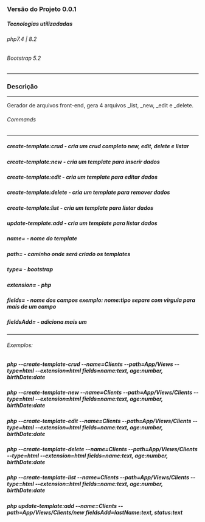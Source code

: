 ### Versão do Projeto  0.0.1


##### Tecnologias utilizadadas
###### php7.4 | 8.2
###### Bootstrap 5.2

<hr>

### Descrição
<hr>  

Gerador de arquivos front-end, gera 4 arquivos _list, _new, _edit e _delete.

###### Commands
<hr>

##### create-template:crud		- cria um crud completo new, edit, delete e listar
##### create-template:new 		- cria um template para inserir dados
##### create-template:edit 		- cria um template para editar dados
##### create-template:delete 		- cria um template para remover dados
##### create-template:list 		- cria um template para listar dados

##### update-template:add 		- cria um template para listar dados

##### name=						- nome do template
##### path=						- caminho onde será criado os templates
##### type=						- bootstrap
##### extension=					- php
##### fields=						- nome dos campos exemplo: nome:tipo separe com virgula para mais de um campo

##### fieldsAdd=					- adiciona mais um


<hr>

###### Exemplos:

##### php --create-template-crud    --name=Clients --path=App/Views --type=html --extension=html fields=name:text, age:number, birthDate:date
##### php --create-template-new     --name=Clients --path=App/Views/Clients --type=html --extension=html fields=name:text, age:number, birthDate:date
##### php --create-template-edit    --name=Clients --path=App/Views/Clients --type=html --extension=html fields=name:text, age:number, birthDate:date
##### php --create-template-delete  --name=Clients --path=App/Views/Clients --type=html --extension=html fields=name:text, age:number, birthDate:date
##### php --create-template-list    --name=Clients --path=App/Views/Clients --type=html --extension=html fields=name:text, age:number, birthDate:date

##### php update-template:add     --name=Clients --path=App/Views/Clients/new fieldsAdd=lastName:text, status:text